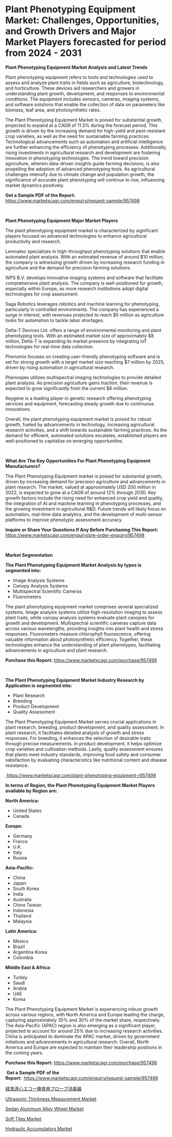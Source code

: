 <p><h1>Plant Phenotyping Equipment Market: Challenges, Opportunities, and Growth Drivers and Major Market Players forecasted for period from 2024 - 2031</h1></p><p><strong>Plant Phenotyping Equipment Market Analysis and Latest Trends</strong></p>
<p><p>Plant phenotyping equipment refers to tools and technologies used to assess and analyze plant traits in fields such as agriculture, biotechnology, and horticulture. These devices aid researchers and growers in understanding plant growth, development, and responses to environmental conditions. The equipment includes sensors, cameras, imaging systems, and software solutions that enable the collection of data on parameters like biomass, leaf area, and photosynthetic rates.</p><p>The Plant Phenotyping Equipment Market is poised for substantial growth, projected to expand at a CAGR of 11.3% during the forecast period. This growth is driven by the increasing demand for high-yield and pest-resistant crop varieties, as well as the need for sustainable farming practices. Technological advancements such as automation and artificial intelligence are further enhancing the efficiency of phenotyping processes. Additionally, rising investments in agricultural research and development are fostering innovation in phenotyping technologies. The trend toward precision agriculture, wherein data-driven insights guide farming decisions, is also propelling the adoption of advanced phenotyping tools. As agricultural challenges intensify due to climate change and population growth, the significance of accurate plant phenotyping will continue to rise, influencing market dynamics positively.</p></p>
<p><strong>Get a Sample PDF of the Report:&nbsp;</strong> <a href="https://www.marketscagr.com/enquiry/request-sample/957498">https://www.marketscagr.com/enquiry/request-sample/957498</a></p>
<p>&nbsp;</p>
<p><strong>Plant Phenotyping Equipment Major Market Players</strong></p>
<p><p>The plant phenotyping equipment market is characterized by significant players focused on advanced technologies to enhance agricultural productivity and research. </p><p>Lemnatec specializes in high-throughput phenotyping solutions that enable automated plant analysis. With an estimated revenue of around $10 million, the company is witnessing growth driven by increasing research funding in agriculture and the demand for precision farming solutions.</p><p>WPS B.V. develops innovative imaging systems and software that facilitate comprehensive plant analysis. The company is well-positioned for growth, especially within Europe, as more research institutions adopt digital technologies for crop assessment.</p><p>Saga Robotics leverages robotics and machine learning for phenotyping, particularly in controlled environments. The company has experienced a surge in interest, with revenues projected to reach $5 million as agriculture looks for automation to tackle labor shortages.</p><p>Delta-T Devices Ltd. offers a range of environmental monitoring and plant phenotyping tools. With an estimated market size of approximately $8 million, Delta-T is expanding its market presence by integrating IoT technologies for real-time data collection.</p><p>Phenomix focuses on creating user-friendly phenotyping software and is set for strong growth with a target market size reaching $7 million by 2025, driven by rising automation in agricultural research.</p><p>Phenospex utilizes multispectral imaging technologies to provide detailed plant analysis. As precision agriculture gains traction, their revenue is expected to grow significantly from the current $6 million.</p><p>Keygene is a leading player in genetic research offering phenotyping services and equipment, forecasting steady growth due to continuous innovations.</p><p>Overall, the plant phenotyping equipment market is poised for robust growth, fueled by advancements in technology, increasing agricultural research activities, and a shift towards sustainable farming practices. As the demand for efficient, automated solutions escalates, established players are well-positioned to capitalize on emerging opportunities.</p></p>
<p>&nbsp;</p>
<p><strong>What Are The Key Opportunities For Plant Phenotyping Equipment Manufacturers?</strong></p>
<p><p>The Plant Phenotyping Equipment market is poised for substantial growth, driven by increasing demand for precision agriculture and advancements in plant research. The market, valued at approximately USD 200 million in 2022, is expected to grow at a CAGR of around 12% through 2030. Key growth factors include the rising need for enhanced crop yield and quality, the integration of AI and machine learning in phenotyping processes, and the growing investment in agricultural R&D. Future trends will likely focus on automation, real-time data analytics, and the development of multi-sensor platforms to improve phenotypic assessment accuracy.</p></p>
<p><strong>Inquire or Share Your Questions If Any Before Purchasing This Report:</strong> <a href="https://www.marketscagr.com/enquiry/pre-order-enquiry/957498">https://www.marketscagr.com/enquiry/pre-order-enquiry/957498</a></p>
<p>&nbsp;</p>
<p><strong>Market Segmentation</strong></p>
<p><strong>The Plant Phenotyping Equipment Market Analysis by types is segmented into:</strong></p>
<p><ul><li>Image Analysis Systems</li><li>Canopy Analysis Systems</li><li>Multispectral Scientific Cameras</li><li>Fluorometers</li></ul></p>
<p><p>The plant phenotyping equipment market comprises several specialized systems. Image analysis systems utilize high-resolution imaging to assess plant traits, while canopy analysis systems evaluate plant canopies for growth and development. Multispectral scientific cameras capture data across various wavelengths, providing insights into plant health and stress responses. Fluorometers measure chlorophyll fluorescence, offering valuable information about photosynthetic efficiency. Together, these technologies enhance the understanding of plant phenotypes, facilitating advancements in agriculture and plant research.</p></p>
<p><strong>Purchase this Report:&nbsp;</strong><a href="https://www.marketscagr.com/purchase/957498">https://www.marketscagr.com/purchase/957498</a></p>
<p>&nbsp;</p>
<p><strong>The Plant Phenotyping Equipment Market Industry Research by Application is segmented into:</strong></p>
<p><ul><li>Plant Research</li><li>Breeding</li><li>Product Development</li><li>Quality Assessment</li></ul></p>
<p><p>The Plant Phenotyping Equipment Market serves crucial applications in plant research, breeding, product development, and quality assessment. In plant research, it facilitates detailed analysis of growth and stress responses. For breeding, it enhances the selection of desirable traits through precise measurements. In product development, it helps optimize crop varieties and cultivation methods. Lastly, quality assessment ensures that plants meet industry standards, improving food safety and consumer satisfaction by evaluating characteristics like nutritional content and disease resistance.</p></p>
<p><a href="https://www.marketscagr.com/plant-phenotyping-equipment-r957498">&nbsp;https://www.marketscagr.com/plant-phenotyping-equipment-r957498</a></p>
<p><strong>In terms of Region, the Plant Phenotyping Equipment Market Players available by Region are:</strong></p>
<p>
    <p> <strong> North America: </strong>
        <ul>
            <li>United States</li>
            <li>Canada</li>
        </ul>
        </p> 
    <p> <strong> Europe: </strong>
        <ul>
            <li>Germany</li>
            <li>France</li>
            <li>U.K.</li>
            <li>Italy</li>
            <li>Russia</li>
        </ul>
        </p> 
    <p> <strong> Asia-Pacific: </strong>
        <ul>
            <li>China</li>
            <li>Japan</li>
            <li>South Korea</li>
            <li>India</li>
            <li>Australia</li>
            <li>China Taiwan</li>
            <li>Indonesia</li>
            <li>Thailand</li>
            <li>Malaysia</li>
        </ul>
        </p> 
    <p> <strong> Latin America: </strong>
        <ul>
            <li>Mexico</li>
            <li>Brazil</li>
            <li>Argentina Korea</li>
            <li>Colombia</li>
        </ul>
        </p> 
    <p> <strong> Middle East & Africa: </strong>
        <ul>
            <li>Turkey</li>
            <li>Saudi</li>
            <li>Arabia</li>
            <li>UAE</li>
            <li>Korea</li>
        </ul>
    </p>
    </p>
<p><p>The Plant Phenotyping Equipment Market is experiencing robust growth across various regions, with North America and Europe leading the charge, capturing approximately 35% and 30% of the market share, respectively. The Asia-Pacific (APAC) region is also emerging as a significant player, projected to account for around 25% due to increasing research activities. China is anticipated to dominate the APAC market, driven by government initiatives and advancements in agricultural research. Overall, North America and Europe are expected to maintain their leadership positions in the coming years.</p></p>
<p><strong>Purchase this Report: </strong><a href="https://www.marketscagr.com/purchase/957498">https://www.marketscagr.com/purchase/957498</a></p>
<p>&nbsp;<strong>Get a Sample PDF of the Report:&nbsp;&nbsp;</strong><a href="https://www.marketscagr.com/enquiry/request-sample/957498">https://www.marketscagr.com/enquiry/request-sample/957498</a></p>
<p><strong></strong></p>
<p><p><a href="https://medium.com/@burtruozzos0f/transesophageal-echocardiography-probe-disinfectors-39f4b9ed8d13">経食道心エコー検査用プローブ消毒器</a></p><p><a href="https://medium.com/@polesdua.1/the-ultrasonic-thickness-measurement-industry-analysis-report-offers-a-comprehensive-and-current-b34aa5d6a528">Ultrasonic Thickness Measurement Market</a></p><p><a href="https://issuu.com/reportprime-2/docs/sedan-aluminum-alloy-wheel-market-s_20617dc2bd85b1">Sedan Aluminum Alloy Wheel Market</a></p><p><a href="https://medium.com/@sjdhshjc2456654/the-soft-tiles-market-prioritizes-cost-control-and-efficiency-enhancement-145852f704f2">Soft Tiles Market</a></p><p><a href="https://github.com/tamvrosiya/Market-Research-Report-List-5/blob/main/hydraulic-accumulators-market.md">Hydraulic Accumulators Market</a></p></p>